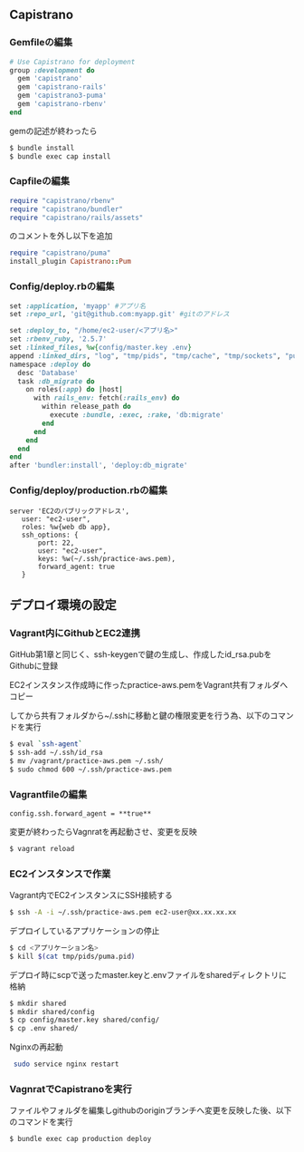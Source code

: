 ## Capistrano

### Gemfileの編集

```ruby
# Use Capistrano for deployment
group :development do
  gem 'capistrano'
  gem 'capistrano-rails'
  gem 'capistrano3-puma'
  gem 'capistrano-rbenv'
end
```

gemの記述が終わったら

```sh
$ bundle install
$ bundle exec cap install
```

### Capfileの編集

```ruby
require "capistrano/rbenv"
require "capistrano/bundler"
require "capistrano/rails/assets"
```

のコメントを外し以下を追加

```ruby
require "capistrano/puma"
install_plugin Capistrano::Pum
```

### Config/deploy.rbの編集

```ruby
set :application, 'myapp' #アプリ名
set :repo_url, 'git@github.com:myapp.git' #gitのアドレス
```

```ruby
set :deploy_to, "/home/ec2-user/<アプリ名>"
set :rbenv_ruby, '2.5.7'
set :linked_files, %w{config/master.key .env}
append :linked_dirs, "log", "tmp/pids", "tmp/cache", "tmp/sockets", "public/system"
namespace :deploy do
  desc 'Database'
  task :db_migrate do
    on roles(:app) do |host|
      with rails_env: fetch(:rails_env) do
        within release_path do
          execute :bundle, :exec, :rake, 'db:migrate'
        end
      end
    end
  end
end
after 'bundler:install', 'deploy:db_migrate'
```

### Config/deploy/production.rbの編集

```
server 'EC2のパブリックアドレス',
   user: "ec2-user",
   roles: %w{web db app},
   ssh_options: {
       port: 22,
       user: "ec2-user",
       keys: %w(~/.ssh/practice-aws.pem),
       forward_agent: true
   }
```

## デプロイ環境の設定

### Vagrant内にGithubとEC2連携

GitHub第1章と同じく、ssh-keygenで鍵の生成し、作成したid_rsa.pubをGithubに登録

EC2インスタンス作成時に作ったpractice-aws.pemをVagrant共有フォルダへコピー

してから共有フォルダから~/.sshに移動と鍵の権限変更を行う為、以下のコマンドを実行

```sh
$ eval `ssh-agent`
$ ssh-add ~/.ssh/id_rsa
$ mv /vagrant/practice-aws.pem ~/.ssh/ 
$ sudo chmod 600 ~/.ssh/practice-aws.pem
```

### Vagrantfileの編集

```
config.ssh.forward_agent = **true**
```

変更が終わったらVagnratを再起動させ、変更を反映

```sh
$ vagrant reload
```

### EC2インスタンスで作業

Vagrant内でEC2インスタンスにSSH接続する

```sh
$ ssh -A -i ~/.ssh/practice-aws.pem ec2-user@xx.xx.xx.xx
```

デプロイしているアプリケーションの停止

```sh
$ cd <アプリケーション名>
$ kill $(cat tmp/pids/puma.pid)
```

デプロイ時にscpで送ったmaster.keyと.envファイルをsharedディレクトリに格納

```sh
$ mkdir shared
$ mkdir shared/config
$ cp config/master.key shared/config/
$ cp .env shared/
```

Nginxの再起動

```sh
 sudo service nginx restart
```

### VagnratでCapistranoを実行

ファイルやフォルダを編集しgithubのoriginブランチへ変更を反映した後、以下のコマンドを実行

```sh
$ bundle exec cap production deploy
```
